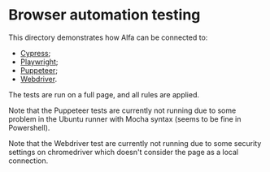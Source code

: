 # Browser automation testing

This directory demonstrates how Alfa can be connected to:

- [Cypress](cypress);
- [Playwright](playwright);
- [Puppeteer](puppeteer);
- [Webdriver](webdriver).

The tests are run on a full page, and all rules are applied.

Note that the Puppeteer tests are currently not running due to some problem in the Ubuntu runner with Mocha syntax (seems to be fine in Powershell).

Note that the Webdriver test are currently not running due to some security settings on chromedriver which doesn't consider the page as a local connection.